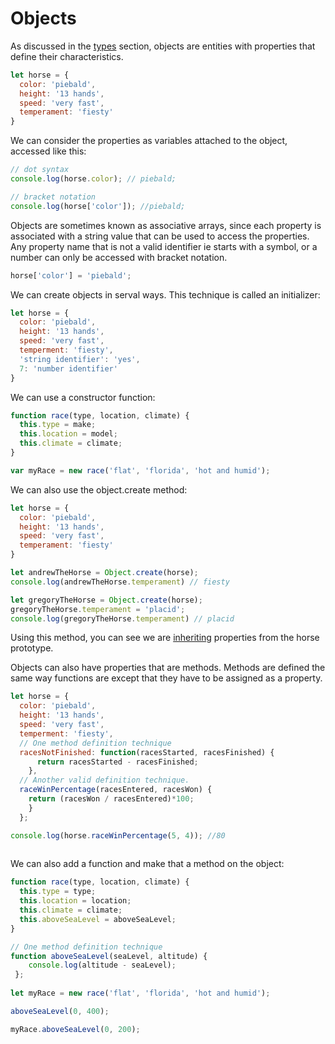 # Objects

As discussed in the [types](../overview/types-data-types.md#object) section, objects are entities with properties that define their characteristics. 

```javascript
let horse = {
  color: 'piebald',
  height: '13 hands',
  speed: 'very fast',
  temperament: 'fiesty'
}
```

We can consider the properties as variables attached to the object, accessed like this:

```javascript
// dot syntax
console.log(horse.color); // piebald;

// bracket notation
console.log(horse['color']); //piebald;
```

Objects are sometimes known as associative arrays, since each property is associated with a string value that can be used to access the properties. Any property name that is not a valid identifier ie starts with a symbol, or a number can only be accessed with bracket notation.

```javascript
horse['color'] = 'piebald';
```

We can create objects in serval ways. This technique is called an initializer:

```javascript
let horse = {
  color: 'piebald',
  height: '13 hands',
  speed: 'very fast',
  temperment: 'fiesty',
  'string identifier': 'yes',
  7: 'number identifier'
}
```

We can use a constructor function:

```javascript
function race(type, location, climate) {
  this.type = make;
  this.location = model;
  this.climate = climate;
}

var myRace = new race('flat', 'florida', 'hot and humid');
```

We can also use the object.create method:

```javascript
let horse = {
  color: 'piebald',
  height: '13 hands',
  speed: 'very fast',
  temperament: 'fiesty'
}

let andrewTheHorse = Object.create(horse);
console.log(andrewTheHorse.temperament) // fiesty

let gregoryTheHorse = Object.create(horse);
gregoryTheHorse.temperament = 'placid';
console.log(gregoryTheHorse.temperament) // placid
```

Using this method, you can see we are [inheriting](../overview/prototypes-inheritance.md) properties from the horse prototype.

Objects can also have properties that are methods. Methods are defined the same way functions are except that they have to be assigned as a property.

```javascript
let horse = {
  color: 'piebald',
  height: '13 hands',
  speed: 'very fast',
  temperment: 'fiesty',
  // One method definition technique
  racesNotFinished: function(racesStarted, racesFinished) {
      return racesStarted - racesFinished;
    },
  // Another valid definition technique.
  raceWinPercentage(racesEntered, racesWon) {
    return (racesWon / racesEntered)*100;
    }
  };

console.log(horse.raceWinPercentage(5, 4)); //80
  
```

We can also add a function and make that a method on the object:

```javascript
function race(type, location, climate) {
  this.type = type;
  this.location = location;
  this.climate = climate;
  this.aboveSeaLevel = aboveSeaLevel;
}

// One method definition technique
function aboveSeaLevel(seaLevel, altitude) {
    console.log(altitude - seaLevel);
 };
  
let myRace = new race('flat', 'florida', 'hot and humid');

aboveSeaLevel(0, 400);

myRace.aboveSeaLevel(0, 200);
```

